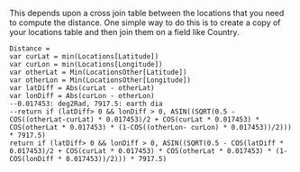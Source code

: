 This depends upon a cross join table between the locations that you need to compute the distance. One simple way to do this is to create a copy of your locations table and then join them on a field like Country.

    Distance = 
    var curLat = min(Locations[Latitude])
    var curLon = min(Locations[Longitude])
    var otherLat = Min(LocationsOther[Latitude])
    var otherLon = Min(LocationsOther[Longitude])
    var latDiff = Abs(curLat - otherLat)
    var lonDiff = Abs(curLon - otherLon)
    --0.017453: deg2Rad, 7917.5: earth dia
    --return if (latDiff> 0 && lonDiff > 0, ASIN((SQRT(0.5 - COS((otherLat-curLat) * 0.017453)/2 + COS(curLat * 0.017453) * COS(otherLat * 0.017453) * (1-COS((otherLon- curLon) * 0.017453))/2))) * 7917.5) 
    return if (latDiff> 0 && lonDiff > 0, ASIN((SQRT(0.5 - COS(latDiff * 0.017453)/2 + COS(curLat * 0.017453) * COS(otherLat * 0.017453) * (1-COS(lonDiff * 0.017453))/2))) * 7917.5) 
